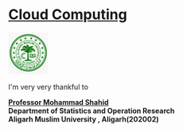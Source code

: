 # [Cloud Computing](https://github.com/MohammadWasiq0786/Cloud-Computing)

![image](https://github.com/mohammadwasiq0/mohammadwasiq0/blob/main/amu_logo_resized.png)

I'm very very thankful to

[**Professor Mohammad Shahid**](https://www.amu.ac.in/faculty/commerce/mohammad-shahid)
<br> **Department of Statistics and Operation Research**
<br> **Aligarh Muslim University , Aligarh(202002)**
